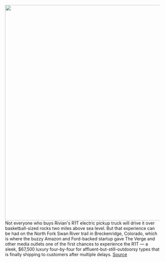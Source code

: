 <img src='https://cdn.vox-cdn.com/thumbor/N7e675QDvpm63UtvzhhCBPA1aNQ=/0x0:2040x1360/1200x675/filters:focal(857x517:1183x843)/cdn.vox-cdn.com/uploads/chorus_image/image/69919699/mclark_210923_4776_0019.0.jpg' width='700px' /><br/>
Not everyone who buys Rivian's R1T electric pickup truck will drive it over basketball-sized rocks two miles above sea level. But that experience can be had on the North Fork Swan River trail in Breckenridge, Colorado, which is where the buzzy Amazon and Ford-backed startup gave The Verge and other media outlets one of the first chances to experience the R1T — a sleek, $67,500 luxury four-by-four for affluent-but-still-outdoorsy types that is finally shipping to customers after multiple delays.
<a href='https://www.theverge.com/transportation/2021/9/28/22697309/rivian-r1t-electric-truck-test-drive-off-roading-camp-tested'> Source <a/>